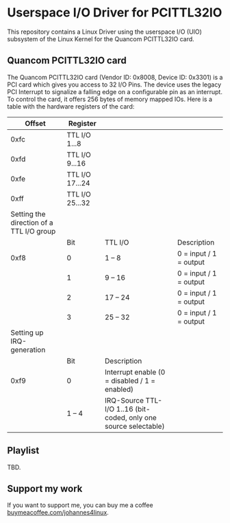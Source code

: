 # Userspace I/O Driver for PCITTL32IO

This repository contains a Linux Driver using the userspace I/O (UIO) subsystem of the Linux Kernel for the Quancom PCITTL32IO card. 

## Quancom PCITTL32IO card

The Quancom PCITTL32IO card (Vendor ID: 0x8008, Device ID: 0x3301) is a PCI card which gives you access to 32 I/O Pins. The device uses the legacy PCI Interrupt to signalize a falling edge on a configurable pin as an interrupt. To control the card, it offers 256 bytes of memory mapped IOs. Here is a table with the hardware registers of the card:

| Offset                                   | Register        |                                                                  |                        |
|------------------------------------------|-----------------|------------------------------------------------------------------|------------------------|
| 0xfc                                     | TTL I/O 1...8   |                                                                  |                        |
| 0xfd                                     | TTL I/O 9...16  |                                                                  |                        |
| 0xfe                                     | TTL I/O 17...24 |                                                                  |                        |
| 0xff                                     | TTL I/O 25...32 |                                                                  |                        |
| Setting the direction of a TTL I/O group |                 |                                                                  |                        |
|                                          | Bit             | TTL I/O                                                          | Description            |
| 0xf8                                     | 0               | 1 – 8                                                            | 0 = input / 1 = output |
|                                          | 1               | 9 – 16                                                           | 0 = input / 1 = output |
|                                          | 2               | 17 – 24                                                          | 0 = input / 1 = output |
|                                          | 3               | 25 – 32                                                          | 0 = input / 1 = output |
| Setting up IRQ-generation                |                 |                                                                  |                        |
|                                          | Bit             | Description                                                      |                        |
| 0xf9                                     | 0               | Interrupt enable (0 = disabled / 1 = enabled)                    |                        |
|                                          | 1 – 4           | IRQ-Source TTL-I/O 1..16 (bit-coded, only one source selectable) |                        |

## Playlist

TBD.

## Support my work

If you want to support me, you can buy me a coffee [buymeacoffee.com/johannes4linux](https://www.buymeacoffee.com/johannes4linux).



